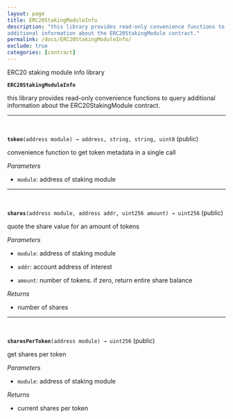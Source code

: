 ```yaml
---
layout: page
title: ERC20StakingModuleInfo
description: "this library provides read-only convenience functions to query
additional information about the ERC20StakingModule contract."
permalink: /docs/ERC20StakingModuleInfo/
exclude: true
categories: [contract]
---
```


ERC20 staking module info library



**`ERC20StakingModuleInfo`**

this library provides read-only convenience functions to query
additional information about the ERC20StakingModule contract.







****
<br>

**`token`**`(address module) → address, string, string, uint8` (public)

convenience function to get token metadata in a single call




*Parameters*  
- `module`: address of staking module




****
<br>

**`shares`**`(address module, address addr, uint256 amount) → uint256` (public)

quote the share value for an amount of tokens




*Parameters*  
- `module`: address of staking module

- `addr`: account address of interest

- `amount`: number of tokens. if zero, return entire share balance


*Returns*  
- number of shares


****
<br>

**`sharesPerToken`**`(address module) → uint256` (public)

get shares per token




*Parameters*  
- `module`: address of staking module


*Returns*  
- current shares per token


